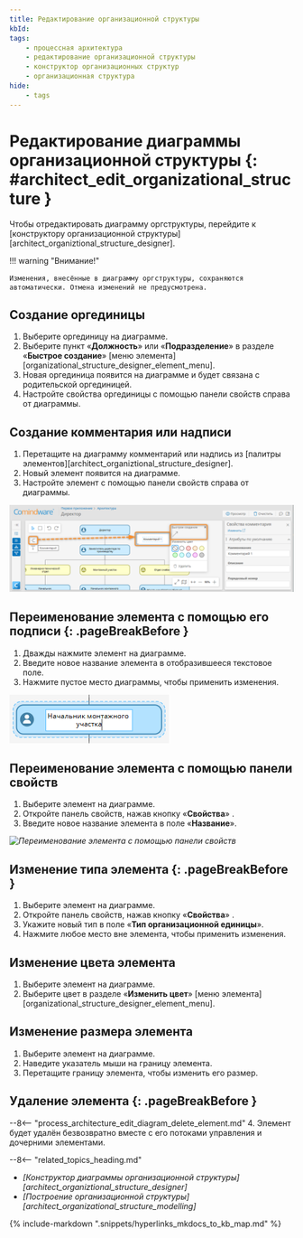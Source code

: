 ```yaml
---
title: Редактирование организационной структуры
kbId: 
tags:
    - процессная архитектура
    - редактирование организационной структуры
    - конструктор организационных структур
    - организационная структура
hide:
    - tags
---
```


# Редактирование диаграммы организационной структуры {: #architect_edit_organizational_structure }

Чтобы отредактировать диаграмму оргструктуры, перейдите к [конструктору организационной структуры][architect_organiztional_structure_designer].

!!! warning "Внимание!"

    Изменения, внесённые в диаграмму оргструктуры, сохраняются автоматически. Отмена изменений не предусмотрена.

## Создание оргединицы

1. Выберите оргединицу на диаграмме.
2. Выберите пункт «**Должность**» или «**Подразделение**» в разделе «**Быстрое создание**» [меню элемента][organizational_structure_designer_element_menu].
3. Новая оргединица появится на диаграмме и будет связана с родительской оргединицей.
4. Настройте свойства оргединицы с помощью панели свойств справа от диаграммы.

## Создание комментария или надписи

1. Перетащите на диаграмму комментарий или надпись из [палитры элементов][architect_organiztional_structure_designer].
2. Новый элемент появится на диаграмме.
3. Настройте элемент с помощью панели свойств справа от диаграммы.

_![Создание элемента на диаграмме оргструктуры](img/organizational_structure_edit_create_element.png)_

## Переименование элемента с помощью его подписи {: .pageBreakBefore }

1. Дважды нажмите элемент на диаграмме.
2. Введите новое название элемента в отобразившееся текстовое поле.
3. Нажмите пустое место диаграммы, чтобы применить изменения.

_![Переименование элемента на диаграмме оргструктуры](img/organizational_structure_edit_element_rename_diagram.png)_

## Переименование элемента с помощью панели свойств

1. Выберите элемент на диаграмме.
2. Откройте панель свойств, нажав кнопку «**Свойства**» <i class="fa-light fa-sidebar-flip"></i>.
3. Введите новое название элемента в поле «**Название**».

_![Переименование элемента с помощью панели свойств](organizational_structure_edit_element_rename_in_properties.png)_

## Изменение типа элемента {: .pageBreakBefore }

1. Выберите элемент на диаграмме.
2. Откройте панель свойств, нажав кнопку «**Свойства**» <i class="fa-light fa-sidebar-flip"></i>.
3. Укажите новый тип в поле «**Тип организационной единицы**».
4. Нажмите любое место вне элемента, чтобы применить изменения.

## Изменение цвета элемента

1. Выберите элемент на диаграмме.
2. Выберите цвет в разделе «**Изменить цвет**» [меню элемента][organizational_structure_designer_element_menu].

## Изменение размера элемента

1. Выберите элемент на диаграмме.
2. Наведите указатель мыши на границу элемента.
3. Перетащите границу элемента, чтобы изменить его размер.

## Удаление элемента {: .pageBreakBefore }

--8<-- "process_architecture_edit_diagram_delete_element.md"
4. Элемент будет удалён безвозвратно вместе с его потоками управления и дочерними элементами.

<div class="relatedTopics" markdown="block">

--8<-- "related_topics_heading.md"

- _[Конструктор диаграммы организационной структуры][architect_organiztional_structure_designer]_
- _[Построение организационной структуры][architect_organizational_structure_modelling]_

</div>

{% include-markdown ".snippets/hyperlinks_mkdocs_to_kb_map.md" %}
